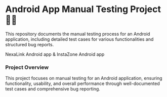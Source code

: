 # Android App Manual Testing Project 📱📝

This repository documents the manual testing process for an Android application, 
including detailed test cases for various functionalities and structured bug reports.

NexaLink Android app  &
InstaZone Android app

### Project Overview

This project focuses on manual testing for an Android application, ensuring functionality, usability, and overall performance through well-documented test cases and comprehensive bug reporting.


